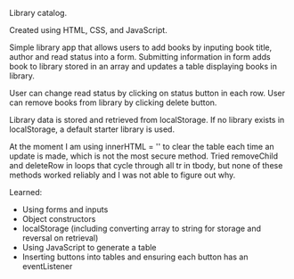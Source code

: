 Library catalog.

Created using HTML, CSS, and JavaScript.

Simple library app that allows users to add books by inputing book title, author and read status into a form. Submitting information in form adds book to library stored in an array and updates a table displaying books in library.

User can change read status by clicking on status button in each row. User can remove books from library by clicking delete button.

Library data is stored and retrieved from localStorage. If no library exists in localStorage, a default starter library is used.

At the moment I am using innerHTML = '' to clear the table each time an update is made, which is not the most secure method. Tried removeChild and deleteRow in loops that cycle through all tr in tbody, but none of these methods worked reliably and I was not able to figure out why.

Learned:
- Using forms and inputs
- Object constructors
- localStorage (including converting array to string for storage and reversal on retrieval)
- Using JavaScript to generate a table
- Inserting buttons into tables and ensuring each button has an eventListener